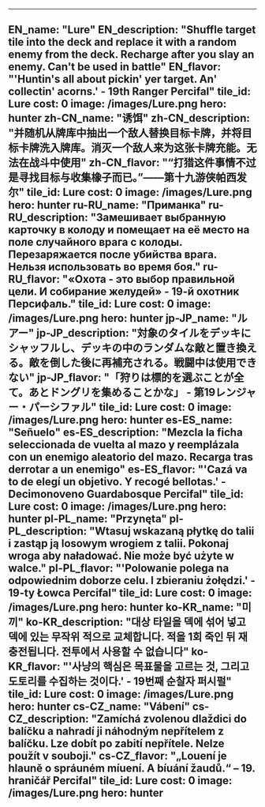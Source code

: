 ---

EN_name: "Lure"
EN_description: "Shuffle target tile into the deck and replace it with a random enemy from the deck. Recharge after you slay an enemy. Can't be used in battle"
EN_flavor: "'Huntin's all about pickin' yer target. An' collectin' acorns.' - 19th Ranger Percifal"
tile_id: Lure
cost: 0
image: /images/Lure.png
hero: hunter
zh-CN_name: "诱饵"
zh-CN_description: "并随机从牌库中抽出一个敌人替换目标卡牌，并将目标卡牌洗入牌库。消灭一个敌人来为这张卡牌充能。无法在战斗中使用"
zh-CN_flavor: "“打猎这件事情不过是寻找目标与收集橡子而已。”——第十九游侠帕西发尔"
tile_id: Lure
cost: 0
image: /images/Lure.png
hero: hunter
ru-RU_name: "Приманка"
ru-RU_description: "Замешивает выбранную карточку в колоду и помещает на её место на поле случайного врага с колоды. Перезаряжается после убийства врага. Нельзя использовать во время боя."
ru-RU_flavor: "«Охота - это выбор правильной цели. И собирание желудей» - 19-й охотник Персифаль."
tile_id: Lure
cost: 0
image: /images/Lure.png
hero: hunter
jp-JP_name: "ルアー"
jp-JP_description: "対象のタイルをデッキにシャッフルし、デッキの中のランダムな敵と置き換える。敵を倒した後に再補充される。戦闘中は使用できない"
jp-JP_flavor: "「狩りは標的を選ぶことが全て。あとドングリを集めることかな」 - 第19レンジャー・パーシファル"
tile_id: Lure
cost: 0
image: /images/Lure.png
hero: hunter
es-ES_name: "Señuelo"
es-ES_description: "Mezcla la ficha seleccionada de vuelta al mazo y reemplázala con un enemigo aleatorio del mazo. Recarga tras derrotar a un enemigo"
es-ES_flavor: "'Cazá va to de elegí un objetivo. Y recogé bellotas.' - Decimonoveno Guardabosque Percifal"
tile_id: Lure
cost: 0
image: /images/Lure.png
hero: hunter
pl-PL_name: "Przynęta"
pl-PL_description: "Wtasuj wskazaną płytkę do talii i zastąp ją losowym wrogiem z talii. Pokonaj wroga aby naładować. Nie może być użyte w walce."
pl-PL_flavor: "'Polowanie polega na odpowiednim doborze celu. I zbieraniu żołędzi.' - 19-ty Łowca Percifal"
tile_id: Lure
cost: 0
image: /images/Lure.png
hero: hunter
ko-KR_name: "미끼"
ko-KR_description: "대상 타일을 덱에 섞어 넣고 덱에 있는 무작위 적으로 교체합니다. 적을 1회 죽인 뒤 재충전됩니다. 전투에서 사용할 수 없습니다"
ko-KR_flavor: "'사냥의 핵심은 목표물을 고르는 것, 그리고 도토리를 수집하는 것이다.' - 19번째 순찰자 퍼시펄"
tile_id: Lure
cost: 0
image: /images/Lure.png
hero: hunter
cs-CZ_name: "Vábení"
cs-CZ_description: "Zamíchá zvolenou dlaždici do balíčku a nahradí ji náhodným nepřítelem z balíčku. Lze dobít po zabití nepřítele. Nelze použít v souboji."
cs-CZ_flavor: "„Louení je hlauně o spráuném míuení. A bíuání žaudů.“ – 19. hraničář Percifal"
tile_id: Lure
cost: 0
image: /images/Lure.png
hero: hunter
---